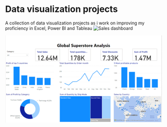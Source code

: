 # Data visualization projects
A collection of data visualization projects as i work on improving my proficiency in Excel, Power BI and Tableau
![Sales dashboard](https://github.com/mjchimbadzwa/Data-analysis-and-visualization-projects/blob/main/Sales%20dashboard.png)

![Global sales dashboard](https://github.com/mazvie-cee/Data-analysis-and-visualization-projects/blob/main/Global%20super%20store.png?raw=true)
